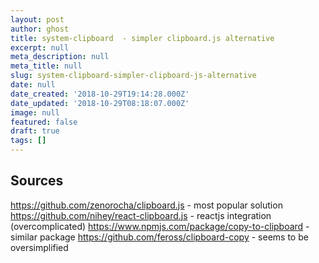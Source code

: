 ```yaml
---
layout: post
author: ghost
title: system-clipboard  - simpler clipboard.js alternative
excerpt: null
meta_description: null
meta_title: null
slug: system-clipboard-simpler-clipboard-js-alternative
date: null
date_created: '2018-10-29T19:14:28.000Z'
date_updated: '2018-10-29T08:18:07.000Z'
image: null
featured: false
draft: true
tags: []
---
```

## Sources

https://github.com/zenorocha/clipboard.js - most popular solution
https://github.com/nihey/react-clipboard.js - reactjs integration (overcomplicated)
https://www.npmjs.com/package/copy-to-clipboard - similar package
https://github.com/feross/clipboard-copy - seems to be oversimplified

